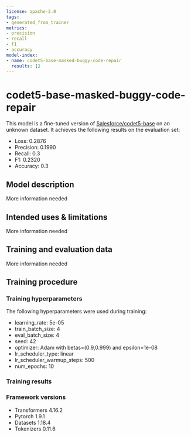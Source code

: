```yaml
---
license: apache-2.0
tags:
- generated_from_trainer
metrics:
- precision
- recall
- f1
- accuracy
model-index:
- name: codet5-base-masked-buggy-code-repair
  results: []
---
```


<!-- This model card has been generated automatically according to the information the Trainer had access to. You
should probably proofread and complete it, then remove this comment. -->

# codet5-base-masked-buggy-code-repair

This model is a fine-tuned version of [Salesforce/codet5-base](https://huggingface.co/Salesforce/codet5-base) on an unknown dataset.
It achieves the following results on the evaluation set:
- Loss: 0.2876
- Precision: 0.1990
- Recall: 0.3
- F1: 0.2320
- Accuracy: 0.3

## Model description

More information needed

## Intended uses & limitations

More information needed

## Training and evaluation data

More information needed

## Training procedure

### Training hyperparameters

The following hyperparameters were used during training:
- learning_rate: 5e-05
- train_batch_size: 4
- eval_batch_size: 4
- seed: 42
- optimizer: Adam with betas=(0.9,0.999) and epsilon=1e-08
- lr_scheduler_type: linear
- lr_scheduler_warmup_steps: 500
- num_epochs: 10

### Training results



### Framework versions

- Transformers 4.16.2
- Pytorch 1.9.1
- Datasets 1.18.4
- Tokenizers 0.11.6
